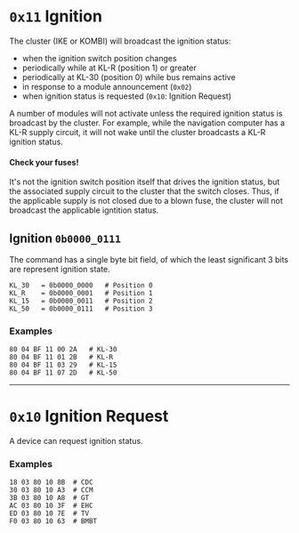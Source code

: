 # `0x11` Ignition

The cluster (IKE or KOMBI) will broadcast the ignition status:

 - when the ignition switch position changes
 - periodically while at KL-R (position 1) or greater
 - periodically at KL-30 (position 0) while bus remains active
 - in response to a module announcement (`0x02`)
 - when ignition status is requested (`0x10`: Ignition Request)
 
A number of modules will not activate unless the required ignition status is broadcast by the cluster. For example, while the navigation computer has a KL-R supply circuit, it will not wake until the cluster broadcasts a KL-R ignition status.

#### Check your fuses!

It's not the ignition switch position itself that drives the ignition status, but the associated supply circuit to the cluster that the switch closes. Thus, if the applicable supply is not closed due to a blown fuse, the cluster will not broadcast the applicable igntition status.

## Ignition `0b0000_0111`

The command has a single byte bit field, of which the least significant 3 bits are represent ignition state.

    KL_30   = 0b0000_0000   # Position 0
    KL_R    = 0b0000_0001   # Position 1
    KL_15   = 0b0000_0011   # Position 2
    KL_50   = 0b0000_0111   # Position 3

### Examples

    80 04 BF 11 00 2A   # KL-30
    80 04 BF 11 01 2B   # KL-R
    80 04 BF 11 03 29   # KL-15
    80 04 BF 11 07 2D   # KL-50

---

# `0x10` Ignition Request

A device can request ignition status.

### Examples

    18 03 80 10 8B  # CDC
    30 03 80 10 A3  # CCM
    3B 03 80 10 A8  # GT
    AC 03 80 10 3F  # EHC
    ED 03 80 10 7E  # TV
    F0 03 80 10 63  # BMBT